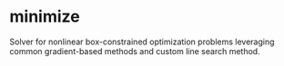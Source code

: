 # minimize
Solver for nonlinear box-constrained optimization problems leveraging common gradient-based methods and custom line search method.
